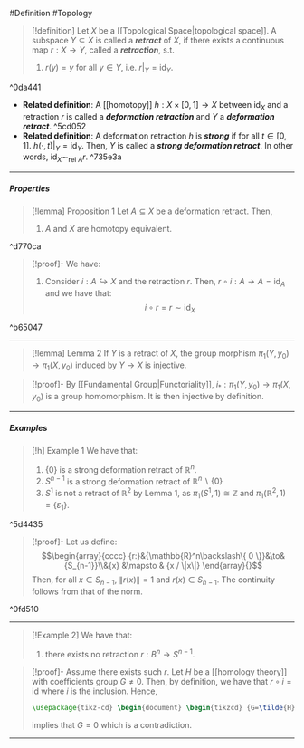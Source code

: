 #Definition #Topology 

> [!definition]
> Let $X$ be a [[Topological Space|topological space]]. A subspace $Y\subseteq X$ is called a ***retract*** of $X$, if there exists a continuous map $r:X\to Y$, called a ***retraction***, s.t.
> 1. $r(y)=y$ for all $y\in Y$, i.e. $r|_{Y}=\text{id}_{Y}$.

^0da441

- **Related definition**: A [[homotopy]] $h:X\times[0,1]\to X$ between $\text{id}_{X}$ and a retraction $r$ is called a ***deformation retraction*** and $Y$ a ***deformation retract***. ^5cd052
- **Related definition**: A deformation retraction $h$ is ***strong*** if for all $t\in[0,1]$. $h(\cdot,t)|_{Y}=\text{id}_{Y}$. Then, $Y$ is called a ***strong deformation retract***. In other words, $\text{id}_{X}\sim_{\text{rel }A}r$. ^735e3a

---
##### Properties
> [!lemma] Proposition 1
> Let $A\subseteq X$ be a deformation retract. Then, 
> 1. $A$ and $X$ are homotopy equivalent.

^d770ca

> [!proof]-
> We have:
> 1. Consider $i:A\hookrightarrow X$ and the retraction $r$. Then, $r\circ i:A\to A=\text{id}_{A}$ and we have that: $$i\circ  r=r \sim \text{id}_{X}$$

^b65047

---
> [!lemma] Lemma 2
> If $Y$ is a retract of $X$, the group morphism $\pi_{1}(Y,y_{0})\to \pi_{1}(X,y_{0})$ induced by $Y\to X$ is injective.

> [!proof]-
> By [[Fundamental Group|Functoriality]], $i_{*}:\pi_{1}(Y,y_{0})\to \pi_{1}(X,y_{0})$ is a group homomorphism. It is then injective by definition.
---
##### Examples
> [!h] Example 1
> We have that:
> 1. $\{ 0 \}$ is a strong deformation retract of $\mathbb{R}^n$.
> 1. $S^{n-1}$ is a strong deformation retract of $\mathbb{R}^n \backslash\{ 0 \}$
> 2. $S^{1}$ is not a retract of $\mathbb{R}^2$ by Lemma 1, as $\pi_{1}(S^1,1)\cong\mathbb{Z}$ and $\pi_{1}(\mathbb{R}^{2},1)=\{ \varepsilon_{1} \}$.

^5d4435

> [!proof]-
> Let us define: $$\begin{array}{cccc} {r:}&{\mathbb{R}^n\backslash\{ 0 \}}&\to&{S_{n-1}}\\&{x} &\mapsto & {x / \|x\|} \end{array}{}$$Then, for all $x\in S_{n-1}$, $\|r(x)\|=1$ and $r(x)\in S_{n-1}$. The continuity follows from that of the norm. 

^0fd510

---
> [!Example 2]
> We have that:
> 1. there exists no retraction $r:B^n\to S^{n-1}$.

> [!proof]-
> Assume there exists such $r$. Let $H$ be a [[homology theory]] with coefficients group $G\neq 0$. Then, by definition, we have that $r\circ i=\text{id}$ where $i$ is the inclusion. Hence, 
>```tikz 
>\usepackage{tikz-cd} \begin{document} \begin{tikzcd} {G=\tilde{H}_{n-1}(S^{n-1})} & {0=\tilde{H}_{n-1}(B^n)} \\ & {G=\tilde{H}_{n-1}(S^{n-1})} \arrow["{i_*}", from=1-1, to=1-2] \arrow["{\textrm{id}}"', from=1-1, to=2-2] \arrow["{r_*}", from=1-2, to=2-2] \end{tikzcd}\end{document}
>```
> 
> implies that $G=0$ which is a contradiction.

---
